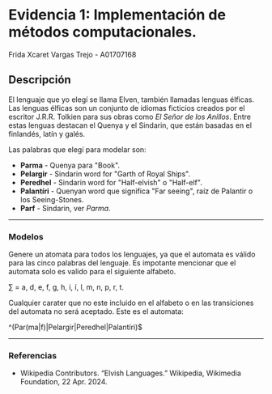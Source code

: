 # Evidencia 1: Implementación de métodos computacionales. 

Frida Xcaret Vargas Trejo - A01707168  

## Descripción  
El lenguaje que yo elegí se llama Elven, también llamadas lenguas élficas. Las lenguas élficas son un conjunto de idiomas ficticios creados por el escritor J.R.R. Tolkien para sus obras como *El Señor de los Anillos*. Entre estas lenguas destacan el Quenya y el Sindarin, que están basadas en el finlandés, latín y galés.  

Las palabras que elegí para modelar son:  
- **Parma** - Quenya para "Book".  
- **Pelargir** - Sindarin word for "Garth of Royal Ships".  
- **Peredhel** - Sindarin word for "Half-elvish" o "Half-elf".  
- **Palantíri** - Quenyan word que significa "Far seeing", raíz de Palantir o los Seeing-Stones.  
- **Parf** - Sindarin, ver *Parma*.  

---

### Modelos

Genere un atomata para todos los lenguajes, ya que el automata es válido para las cinco palabras del lenguaje. Es impotante mencionar que el automata solo es valido para el siguiente alfabeto. 

∑ = a, d, e, f, g, h, i, í, l, m, n, p, r, t.

Cualquier carater que no este incluido en el alfabeto o en las transiciones del automata no será aceptado. 
Este es el automata: 


^(Par(ma|f)|Pelargir|Peredhel|Palantíri)$

---

### Referencias
- Wikipedia Contributors. “Elvish Languages.” Wikipedia, Wikimedia Foundation, 22 Apr. 2024.





